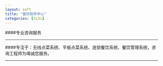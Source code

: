 ```yaml
---
layout: soft
title: "餐饮软件中心"
categories: [3i3i]
---
```

####专业咨询服务
<hr/>
####专注于：无线点菜系统、平板点菜系统、连锁餐饮系统、餐饮管理系统，咨询工程师为竭诚您服务。
<hr/>


